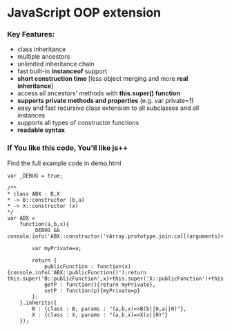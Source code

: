 JavaScript OOP extension
========================
### Key Features:
 + class inheritance
 + multiple ancestors
 + unlimited inheritance chain
 + fast built-in **instanceof** support
 + **short construction time** [less object merging and more **real inheritance**]
 + access all ancestors' methods with **this.super() function**
 + **supports private methods and properties** (e.g. var private=1)
 + easy and fast recursive class extension to all subclasses and all instances
 + supports all types of constructor functions
 + **readable syntax**


### If You like this code, You'll like js++

Find the full example code in demo.html

	var _DEBUG = true;

	/**
	* class ABX : B,X
	* -> B::constructor (b,a)
	* -> X::constructor (x)
	*/
	var ABX = 
		function(a,b,x){
			_DEBUG && console.info('ABX::constructor('+Array.prototype.join.call(arguments)+')');

			var myPrivate=a;

			return {
				publicFunction : function(x){console.info('ABX::publicFunction()');return this.super('B::publicFunction',x)+this.super('X::publicFunction')+this.getP()},
				getP : function(){return myPrivate},
				setP : function(p){myPrivate=p}
			};
		}.inherits({
			B : {class : B, params : "(a,b,x)=>B(b||0,a||0)"},
			X : {class : X, params : "(a,b,x)=>X(x||0)"}
		});